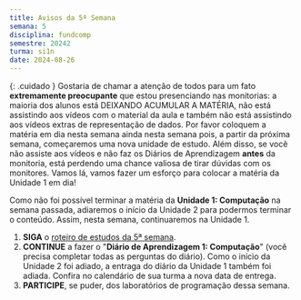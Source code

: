 ```yaml
---
title: Avisos da 5ª Semana
semana: 5
disciplina: fundcomp
semestre: 20242
turma: si1n
date: 2024-08-26
---
```


{: .cuidado }
Gostaria de chamar a atenção de todos para um fato **extremamente preocupante**
que estou presenciando nas monitorias: a maioria dos alunos está DEIXANDO
ACUMULAR A MATÉRIA, não está assistindo aos vídeos com o material da aula e
também não está assistindo aos vídeos extras de representação de dados. Por
favor coloquem a matéria em dia nesta semana ainda nesta semana pois, a partir
da próxima semana, começaremos uma nova unidade de estudo. Além disso, se
você não assiste aos vídeos e não faz os Diários de Aprendizagem **antes** da
monitoria, está perdendo uma chance valiosa de tirar dúvidas com os monitores.
Vamos lá, vamos fazer um esforço para colocar a matéria da Unidade 1 em dia!

Como não foi possível terminar a matéria da **Unidade 1: Computação** na semana
passada, adiaremos o início da Unidade 2 para podermos terminar o conteúdo.
Assim, nesta semana, continuaremos na Unidade 1.

1. **SIGA** o [roteiro de estudos da 5ª
   semana](/disciplinas/fundamentos_computacao/estudo/#re5sem).
1. **CONTINUE** a fazer o "**Diário de Aprendizagem 1: Computação**" (você
   precisa completar todas as perguntas do diário). Como o início da Unidade 2
   foi adiado, a entraga do diário da Unidade 1 também foi adiada. Confira no
   calendário de sua turma a nova data de entrega.
1. **PARTICIPE**, se puder, dos laboratórios de programação dessa semana.
